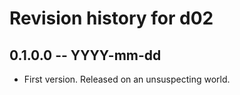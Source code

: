 # Revision history for d02

## 0.1.0.0 -- YYYY-mm-dd

* First version. Released on an unsuspecting world.
